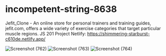# incompetent-string-8638

Jefit_Clone - An online store for personal trainers and training guides, jefit.com, 
offers a wide variety of exercise categories that target particular muscle regions.
JS 201 Project
Netlify: https://shimmering-starburst-c610de.netlify.app/

![Screenshot (762)](https://user-images.githubusercontent.com/101391587/210252338-7d32b199-201d-4cc8-959f-c0b0b14aabcd.png)
![Screenshot (763)](https://user-images.githubusercontent.com/101391587/210252431-c4fb1717-23e2-48cf-8239-36f4317350b9.png) 
![Screenshot (764)](https://user-images.githubusercontent.com/101391587/210252886-c45ec37f-afdd-481f-b75d-8e115b321bc8.png)
